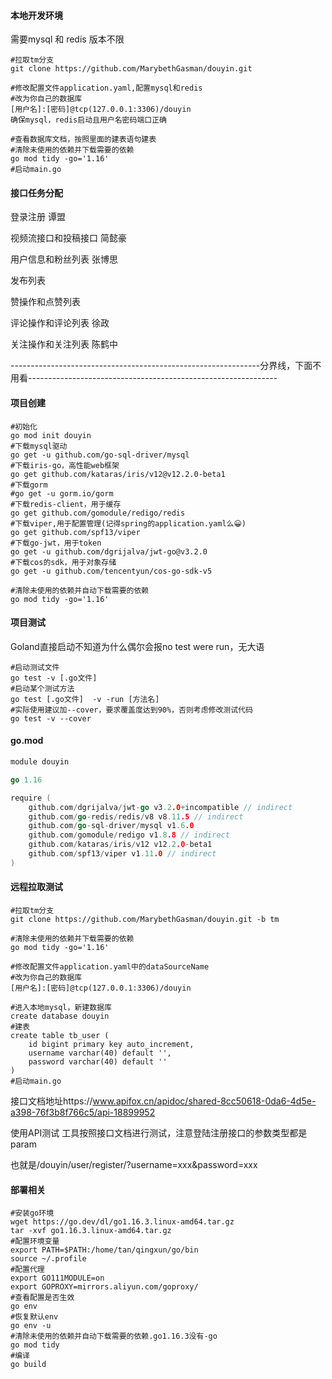 #### 本地开发环境

需要mysql 和 redis 版本不限

```shell
#拉取tm分支
git clone https://github.com/MarybethGasman/douyin.git

#修改配置文件application.yaml,配置mysql和redis
#改为你自己的数据库
[用户名]:[密码]@tcp(127.0.0.1:3306)/douyin
确保mysql，redis启动且用户名密码端口正确

#查看数据库文档，按照里面的建表语句建表
#清除未使用的依赖并下载需要的依赖
go mod tidy -go='1.16'
#启动main.go
```

#### 接口任务分配

登录注册 谭盟

视频流接口和投稿接口 简懿豪

用户信息和粉丝列表 张博思

发布列表 

赞操作和点赞列表

评论操作和评论列表 徐政

关注操作和关注列表 陈鹤中





--------------------------------------------------------------分界线，下面不用看--------------------------------------------------------------







#### 项目创建

```shell
#初始化
go mod init douyin
#下载mysql驱动
go get -u github.com/go-sql-driver/mysql
#下载iris-go，高性能web框架
go get github.com/kataras/iris/v12@v12.2.0-beta1
#下载gorm
#go get -u gorm.io/gorm
#下载redis-client，用于缓存
go get github.com/gomodule/redigo/redis
#下载viper,用于配置管理(记得spring的application.yaml么😀)
go get github.com/spf13/viper
#下载go-jwt，用于token
go get -u github.com/dgrijalva/jwt-go@v3.2.0
#下载cos的sdk，用于对象存储
go get -u github.com/tencentyun/cos-go-sdk-v5

#清除未使用的依赖并自动下载需要的依赖
go mod tidy -go='1.16'
```

#### 项目测试

Goland直接启动不知道为什么偶尔会报no test were run，无大语

```shell
#启动测试文件
go test -v [.go文件]
#启动某个测试方法
go test [.go文件]  -v -run [方法名]
#实际使用建议加--cover，要求覆盖度达到90%，否则考虑修改测试代码
go test -v --cover
```

#### go.mod

```go
module douyin

go 1.16

require (
	github.com/dgrijalva/jwt-go v3.2.0+incompatible // indirect
	github.com/go-redis/redis/v8 v8.11.5 // indirect
	github.com/go-sql-driver/mysql v1.6.0
	github.com/gomodule/redigo v1.8.8 // indirect
	github.com/kataras/iris/v12 v12.2.0-beta1
	github.com/spf13/viper v1.11.0 // indirect
)
```



#### 远程拉取测试

```shell
#拉取tm分支
git clone https://github.com/MarybethGasman/douyin.git -b tm

#清除未使用的依赖并下载需要的依赖
go mod tidy -go='1.16'

#修改配置文件application.yaml中的dataSourceName
#改为你自己的数据库
[用户名]:[密码]@tcp(127.0.0.1:3306)/douyin

#进入本地mysql，新建数据库
create database douyin
#建表
create table tb_user (
	id bigint primary key auto_increment,
	username varchar(40) default '',
	password varchar(40) default ''
)
#启动main.go
```

接口文档地址https://www.apifox.cn/apidoc/shared-8cc50618-0da6-4d5e-a398-76f3b8f766c5/api-18899952

使用API测试 工具按照接口文档进行测试，注意登陆注册接口的参数类型都是param

也就是/douyin/user/register/?username=xxx&password=xxx

#### 部署相关

```shell
#安装go环境
wget https://go.dev/dl/go1.16.3.linux-amd64.tar.gz
tar -xvf go1.16.3.linux-amd64.tar.gz
#配置环境变量
export PATH=$PATH:/home/tan/qingxun/go/bin
source ~/.profile
#配置代理
export GO111MODULE=on
export GOPROXY=mirrors.aliyun.com/goproxy/
#查看配置是否生效
go env
#恢复默认env
go env -u
#清除未使用的依赖并自动下载需要的依赖.go1.16.3没有-go
go mod tidy
#编译
go build
```

